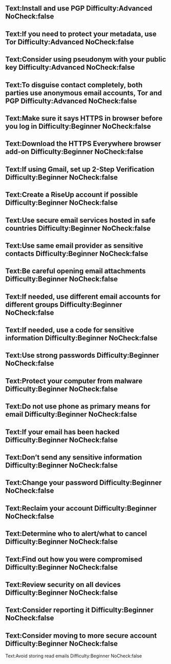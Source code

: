 Text:Install and use PGP
Difficulty:Advanced
NoCheck:false
---
Text:If you need to protect your metadata, use Tor
Difficulty:Advanced
NoCheck:false
---
Text:Consider using pseudonym with your public key
Difficulty:Advanced
NoCheck:false
---
Text:To disguise contact completely, both parties use anonymous email accounts, Tor and PGP
Difficulty:Advanced
NoCheck:false
---
Text:Make sure it says HTTPS in browser before you log in
Difficulty:Beginner
NoCheck:false
---
Text:Download the HTTPS Everywhere browser add-on
Difficulty:Beginner
NoCheck:false
---
Text:If using Gmail, set up 2-Step Verification
Difficulty:Beginner
NoCheck:false
---
Text:Create a RiseUp account if possible
Difficulty:Beginner
NoCheck:false
---
Text:Use secure email services hosted in safe countries
Difficulty:Beginner
NoCheck:false
---
Text:Use same email provider as sensitive contacts
Difficulty:Beginner
NoCheck:false
---
Text:Be careful opening email attachments
Difficulty:Beginner
NoCheck:false
---
Text:If needed, use different email accounts for different groups
Difficulty:Beginner
NoCheck:false
---
Text:If needed, use a code for sensitive information
Difficulty:Beginner
NoCheck:false
---
Text:Use strong passwords
Difficulty:Beginner
NoCheck:false
---
Text:Protect your computer from malware
Difficulty:Beginner
NoCheck:false
---
Text:Do not use phone as primary means for email
Difficulty:Beginner
NoCheck:false
---
Text:If your email has been hacked
Difficulty:Beginner
NoCheck:false
---
Text:Don’t send any sensitive information
Difficulty:Beginner
NoCheck:false
---
Text:Change your password
Difficulty:Beginner
NoCheck:false
---
Text:Reclaim your account
Difficulty:Beginner
NoCheck:false
---
Text:Determine who to alert/what to cancel
Difficulty:Beginner
NoCheck:false
---
Text:Find out how you were compromised
Difficulty:Beginner
NoCheck:false
---
Text:Review security on all devices
Difficulty:Beginner
NoCheck:false
---
Text:Consider reporting it
Difficulty:Beginner
NoCheck:false
---
Text:Consider moving to more secure account
Difficulty:Beginner
NoCheck:false
---
Text:Avoid storing read emails
Difficulty:Beginner
NoCheck:false